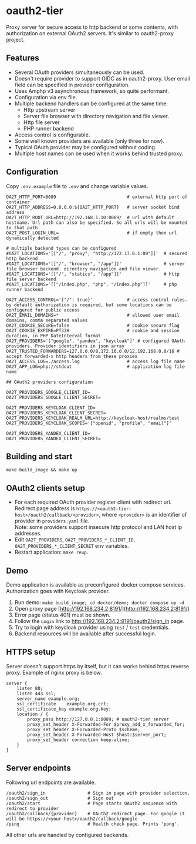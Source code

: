 oauth2-tier
===

Proxy server for secure access to http backend or some contents, with authorization on external OAuth2 servers. 
It's similar to oauth2-proxy project.

## Features

* Several OAuth providers simultaneously can be used.
* Doesn't require provider to support OIDC as in oauth2-proxy. User email field can be specified in provider configuration.
* Uses Amphp v3 asynchronous framework, so quite performant.
* Configuration via env file.
* Multiple backend handlers can be configured at the same time:
    * Http upstream server
    * Server file browser with directory navigation and file viewer.
    * Http file server
    * PHP runner backend
* Access control is configurable.
* Some well known providers are available (only three for now).
* Typical OAuth provider may be configured without coding.
* Multiple host names can be used when it works behind trusted proxy.

## Configuration

Copy `.env.example` file to `.env` and change variable values.


```
OA2T_HTTP_PORT=8089                           # external http port of container
OA2T_HTTP_ADDRESS=0.0.0.0:${OA2T_HTTP_PORT}   # server socket bind address
OA2T_HTTP_ROOT_URL=http://192.168.1.10:8089/  # url with default hostname. Url path can also be specified. So all urls will be mounted to that path.
OA2T_POST_LOGIN_URL=                          # if empty then url dynamically detected

# multiple backend types can be configured
#OA2T_LOCATIONS='[["/", "proxy", "http://172.17.0.1:80"]]'  # secured http backend
#OA2T_LOCATIONS='[["/", "browser", "/app"]]'                # server file browser backend. directory navigation and file viewer.
#OA2T_LOCATIONS='[["/", "statics", "/app"]]'                # http file server backend
#OA2T_LOCATIONS='[["/index.php", "php", "/index.php"]]'     # php runner backend

OA2T_ACCESS_CONTROL='{"/": true}'             # access control rules. by default authorization is required, but some locations can be configured for public access
OA2T_EMAIL_DOMAINS=*                          # allowed user email domains, comma separated values
OA2T_COOKIE_SECURE=false                      # cookie secure flag 
OA2T_COOKIE_EXPIRE=PT33H                      # cookie and session duration, in PHP DateInterval format
OA2T_PROVIDERS='["google", "yandex", "keycloak"]' # configured OAuth providers. Provider identifiers in json array
OA2T_TRUSTED_FORWARDERS=127.0.0.0/8,172.16.0.0/12,192.168.0.0/16 # accept forwarded-x http headers from these proxies
OA2T_ACCESS_LOG=./access.log                  # access log file name
OA2T_APP_LOG=php://stdout                     # application log file name

## OAuth2 providers configuration

OA2T_PROVIDERS_GOOGLE_CLIENT_ID=
OA2T_PROVIDERS_GOOGLE_CLIENT_SECRET=

OA2T_PROVIDERS_KEYCLOAK_CLIENT_ID=
OA2T_PROVIDERS_KEYCLOAK_CLIENT_SECRET=
OA2T_PROVIDERS_KEYCLOAK_REALM_URL=http://keycloak-host/realms/test
OA2T_PROVIDERS_KEYCLOAK_SCOPES='["openid", "profile", "email"]'

OA2T_PROVIDERS_YANDEX_CLIENT_ID=
OA2T_PROVIDERS_YANDEX_CLIENT_SECRET=

```


## Building and start

```
make build_image && make up
```

## OAuth2 clients setup

* For each required OAuth provider register client with redirect url.  
Redirect page address is `https://<oauth2-tier-host>/oauth2/callback/<provider>`, 
where `<provider>` is an identifier of provider in `providers.yaml` file.  
Note: some providers support insecure http protocol and LAN host ip addresses.
* Edit `OA2T_PROVIDERS`, `OA2T_PROVIDERS_*_CLIENT_ID`, `OA2T_PROVIDERS_*_CLIENT_SECRET` env variables.
* Restart application: `make reup`.


## Demo

Demo application is available as preconfigured docker compose services. Authorization goes with Keycloak provider.

1. Run demo: `make build_image; cd docker/demo; docker compose up -d`
2. Open proxy page [http://192.168.234.2:8191/](http://192.168.234.2:8191/)
3. Error page (status 401) must be shown.
4. Follow the `Login` link to http://192.168.234.2:8191/oauth2/sign_in page.
5. Try to login with keycloak provider using `test` / `test` credentials.
6. Backend resources will be available after successful login.


## HTTPS setup

Server doesn't support https by itself, but it can works behind https reverse proxy. Example of nginx proxy is below.

```
server {
    listen 80;
    listen 443 ssl;
    server_name example.org;
    ssl_certificate    example.org.crt;
    ssl_certificate_key example.org.key;
    location / {
        proxy_pass http://127.0.0.1:8089; # oauth2-tier server
        proxy_set_header X-Forwarded-For $proxy_add_x_forwarded_for;
        proxy_set_header X-Forwarded-Proto $scheme;
        proxy_set_header X-Forwarded-Host $host:$server_port;
        proxy_set_header connection keep-alive;
    }
}

```

## Server endpoints

Following url endpoints are available.

```
/oauth2/sign_in                # Sign in page with provider selection.
/oauth2/sign_out               # Sign out
/oauth2/start                  # Page starts OAuth2 sequence with redirect to provider
/oauth2/callback/{provider}    # OAuth2 redirect page. For google it will be https://<your-host>/oauth2/callback/google
/ping                          # Health check page. Prints 'pong'.
```
All other urls are handled by configured backends.
